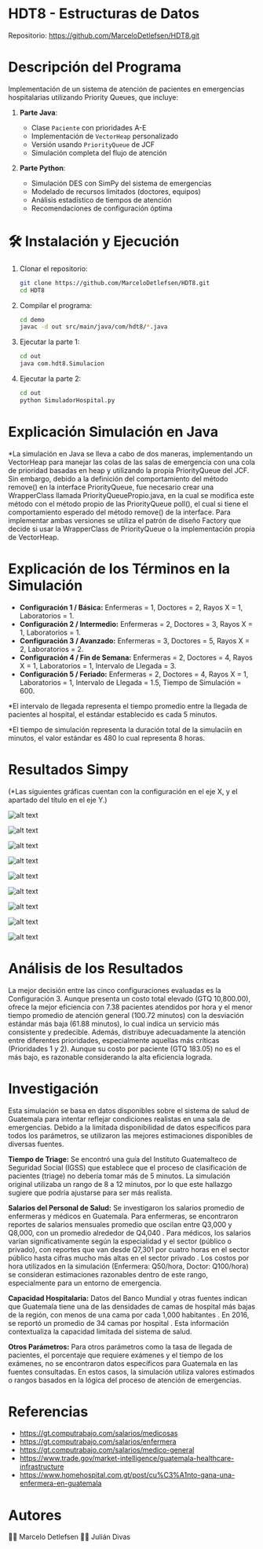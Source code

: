 # HDT8 - Estructuras de Datos
Repositorio: https://github.com/MarceloDetlefsen/HDT8.git

# Descripción del Programa
Implementación de un sistema de atención de pacientes en emergencias hospitalarias utilizando Priority Queues, que incluye:

1. **Parte Java**:
   - Clase `Paciente` con prioridades A-E
   - Implementación de `VectorHeap` personalizado
   - Versión usando `PriorityQueue` de JCF
   - Simulación completa del flujo de atención

2. **Parte Python**:
   - Simulación DES con SimPy del sistema de emergencias
   - Modelado de recursos limitados (doctores, equipos)
   - Análisis estadístico de tiempos de atención
   - Recomendaciones de configuración óptima

# 🛠️ Instalación y Ejecución
1. Clonar el repositorio:
    ```bash
    git clone https://github.com/MarceloDetlefsen/HDT8.git
    cd HDT8
    ```

2. Compilar el programa:
    ```bash 
    cd demo
    javac -d out src/main/java/com/hdt8/*.java
    ```

3. Ejecutar la parte 1:
    ```bash
    cd out
    java com.hdt8.Simulacion
    ```

4. Ejecutar la parte 2:
    ```bash
    cd out
    python SimuladorHospital.py
    ```
# Explicación Simulación en Java
*La simulación en Java se lleva a cabo de dos maneras, implementando un VectorHeap para manejar las colas de las salas de emergencia con una cola de prioridad basadas en heap y utilizando la propia PriorityQueue del JCF. Sin embargo, debido a la definición del comportamiento del método remove() en la interface PriorityQueue, fue necesario crear una WrapperClass llamada PriorityQueuePropio.java, en la cual se modifica este método con el método propio de las PriorityQueue poll(), el cual si tiene el comportamiento esperado del método remove() de la interface. Para implementar ambas versiones se utiliza el patrón de diseño Factory que decide si usar la WrapperClass de PriorityQueue o la implementación propia de VectorHeap.

# Explicación de los Términos en la Simulación
   - **Configuración 1 / Básica:** Enfermeras = 1, Doctores = 2, Rayos X = 1, Laboratorios = 1.
   - **Configuración 2 / Intermedio:** Enfermeras = 2, Doctores = 3, Rayos X = 1, Laboratorios = 1.
   - **Configuración 3 / Avanzado:** Enfermeras = 3, Doctores = 5, Rayos X = 2, Laboratorios = 2.
   - **Configuración 4 / Fin de Semana:** Enfermeras = 2, Doctores = 4, Rayos X = 1, Laboratorios = 1, Intervalo de Llegada = 3.
   - **Configuración 5 / Feriado:** Enfermeras = 2, Doctores = 4, Rayos X = 1, Laboratorios = 1, Intervalo de Llegada = 1.5, Tiempo de Simulación = 600.

*El intervalo de llegada representa el tiempo promedio entre la llegada de pacientes al hospital, el estándar establecido es cada 5 minutos.

*El tiempo de simulación representa la duración total de la simulaciín en minutos, el valor estándar es 480 lo cual representa 8 horas.

# Resultados Simpy
(*Las siguientes gráficas cuentan con la configuración en el eje X, y el apartado del título en el eje Y.)

![alt text](T1.jpg) 

![alt text](PA.jpg)

![alt text](TP.jpg)

![alt text](CT.jpg)

![alt text](CP.jpg)

![alt text](EP.jpg)

![alt text](CTvsPA.jpg)

![alt text](T2.jpg)

![alt text](AITP.jpg)

# Análisis de los Resultados
La mejor decisión entre las cinco configuraciones evaluadas es la Configuración 3. Aunque presenta un costo total elevado (GTQ 10,800.00), ofrece la mejor eficiencia con 7.38 pacientes atendidos por hora y el menor tiempo promedio de atención general (100.72 minutos) con la desviación estándar más baja (61.88 minutos), lo cual indica un servicio más consistente y predecible. Además, distribuye adecuadamente la atención entre diferentes prioridades, especialmente aquellas más críticas (Prioridades 1 y 2). Aunque su costo por paciente (GTQ 183.05) no es el más bajo, es razonable considerando la alta eficiencia lograda.

# Investigación
Esta simulación se basa en datos disponibles sobre el sistema de salud de Guatemala para intentar reflejar condiciones realistas en una sala de emergencias. Debido a la limitada disponibilidad de datos específicos para todos los parámetros, se utilizaron las mejores estimaciones disponibles de diversas fuentes.

**Tiempo de Triage:** Se encontró una guía del Instituto Guatemalteco de Seguridad Social (IGSS) que establece que el proceso de clasificación de pacientes (triage) no debería tomar más de 5 minutos. La simulación original utilizaba un rango de 8 a 12 minutos, por lo que este hallazgo sugiere que podría ajustarse para ser más realista.   

**Salarios del Personal de Salud:** Se investigaron los salarios promedio de enfermeras y médicos en Guatemala. Para enfermeras, se encontraron reportes de salarios mensuales promedio que oscilan entre Q3,000 y Q8,000, con un promedio alrededor de Q4,040 . Para médicos, los salarios varían significativamente según la especialidad y el sector (público o privado), con reportes que van desde Q7,301 por cuatro horas en el sector público hasta cifras mucho más altas en el sector privado . Los costos por hora utilizados en la simulación (Enfermera: Q50/hora, Doctor: Q100/hora) se consideran estimaciones razonables dentro de este rango, especialmente para un entorno de emergencia.

**Capacidad Hospitalaria:** Datos del Banco Mundial y otras fuentes indican que Guatemala tiene una de las densidades de camas de hospital más bajas de la región, con menos de una cama por cada 1,000 habitantes . En 2016, se reportó un promedio de 34 camas por hospital . Esta información contextualiza la capacidad limitada del sistema de salud.

**Otros Parámetros:** Para otros parámetros como la tasa de llegada de pacientes, el porcentaje que requiere exámenes y el tiempo de los exámenes, no se encontraron datos específicos para Guatemala en las fuentes consultadas. En estos casos, la simulación utiliza valores estimados o rangos basados en la lógica del proceso de atención de emergencias.

# Referencias
   - https://gt.computrabajo.com/salarios/medicosas
   - https://gt.computrabajo.com/salarios/enfermera
   - https://gt.computrabajo.com/salarios/medico-general
   - https://www.trade.gov/market-intelligence/guatemala-healthcare-infrastructure
   - https://www.homehospital.com.gt/post/cu%C3%A1nto-gana-una-enfermera-en-guatemala

# Autores
👨‍💻 Marcelo Detlefsen
👨‍💻 Julián Divas
